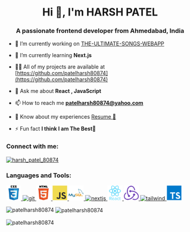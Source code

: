 <h1 align="center">Hi 👋, I'm HARSH PATEL</h1>
<h3 align="center">A passionate frontend developer from Ahmedabad, India</h3>

- 🔭 I’m currently working on [THE-ULTIMATE-SONGS-WEBAPP](https://github.com/patelharsh80874/THE-ULTIMATE-SONGS-WEBAPP)

- 🌱 I’m currently learning **Next.js**

- 👨‍💻 All of my projects are available at [https://github.com/patelharsh80874](https://github.com/patelharsh80874)

- 💬 Ask me about **React , JavaScript**

- 📫 How to reach me **patelharsh80874@yahoo.com**

- 📄 Know about my experiences [Resume 🔗](https://drive.google.com/file/d/1A-LYbXnkvKhqXaELDMROouRpIyj4HRVw/view)

- ⚡ Fun fact **I think I am The Best🫡**

<h3 align="left">Connect with me:</h3>
<p align="left">
<a href="https://instagram.com/patelharsh.in" target="blank"><img align="center" src="https://raw.githubusercontent.com/rahuldkjain/github-profile-readme-generator/master/src/images/icons/Social/instagram.svg" alt="harsh_patel_80874" height="30" width="40" /></a>
</p>

<h3 align="left">Languages and Tools:</h3>
<p align="left"> <a href="https://www.w3schools.com/css/" target="_blank" rel="noreferrer"> <img src="https://raw.githubusercontent.com/devicons/devicon/master/icons/css3/css3-original-wordmark.svg" alt="css3" width="40" height="40"/> </a> <a href="https://git-scm.com/" target="_blank" rel="noreferrer"> <img src="https://www.vectorlogo.zone/logos/git-scm/git-scm-icon.svg" alt="git" width="40" height="40"/> </a> <a href="https://www.w3.org/html/" target="_blank" rel="noreferrer"> <img src="https://raw.githubusercontent.com/devicons/devicon/master/icons/html5/html5-original-wordmark.svg" alt="html5" width="40" height="40"/> </a> <a href="https://developer.mozilla.org/en-US/docs/Web/JavaScript" target="_blank" rel="noreferrer"> <img src="https://raw.githubusercontent.com/devicons/devicon/master/icons/javascript/javascript-original.svg" alt="javascript" width="40" height="40"/> </a> <a href="https://www.mysql.com/" target="_blank" rel="noreferrer"> <img src="https://raw.githubusercontent.com/devicons/devicon/master/icons/mysql/mysql-original-wordmark.svg" alt="mysql" width="40" height="40"/> </a> <a href="https://nextjs.org/" target="_blank" rel="noreferrer"> <img src="https://cdn.worldvectorlogo.com/logos/nextjs-2.svg" alt="nextjs" width="40" height="40"/> </a> <a href="https://reactjs.org/" target="_blank" rel="noreferrer"> <img src="https://raw.githubusercontent.com/devicons/devicon/master/icons/react/react-original-wordmark.svg" alt="react" width="40" height="40"/> </a> <a href="https://redux.js.org" target="_blank" rel="noreferrer"> <img src="https://raw.githubusercontent.com/devicons/devicon/master/icons/redux/redux-original.svg" alt="redux" width="40" height="40"/> </a> <a href="https://tailwindcss.com/" target="_blank" rel="noreferrer"> <img src="https://www.vectorlogo.zone/logos/tailwindcss/tailwindcss-icon.svg" alt="tailwind" width="40" height="40"/> </a> <a href="https://www.typescriptlang.org/" target="_blank" rel="noreferrer"> <img src="https://raw.githubusercontent.com/devicons/devicon/master/icons/typescript/typescript-original.svg" alt="typescript" width="40" height="40"/> </a> </p>

<p><img align="left" src="https://github-readme-stats.vercel.app/api/top-langs?username=patelharsh80874&show_icons=true&locale=en&layout=compact" alt="patelharsh80874" /></p>

<p>&nbsp;<img align="center" src="https://github-readme-stats.vercel.app/api?username=patelharsh80874&show_icons=true&locale=en" alt="patelharsh80874" /></p>

<p><img align="center" src="https://github-readme-streak-stats.herokuapp.com/?user=patelharsh80874&" alt="patelharsh80874" /></p>

